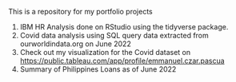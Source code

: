 This is a repository for my portfolio projects

1. IBM HR Analysis done on RStudio using the tidyverse package.
2. Covid data analysis using SQL query
    data extracted from ourworldindata.org on June 2022
3. Check out my visualization for the Covid dataset on https://public.tableau.com/app/profile/emmanuel.czar.pascua
4. Summary of Philippines Loans as of June 2022
